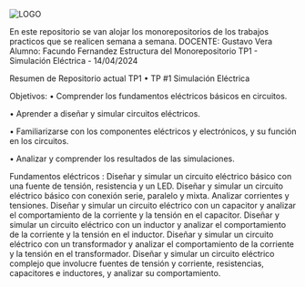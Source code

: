 ![LOGO](Logo.png)

En este repositorio se van alojar los monorepositorios de los trabajos practicos que se realicen semana a semana.
DOCENTE: Gustavo Vera
Alumno: Facundo Fernandez
Estructura del Monorepositorio
TP1 - Simulación Eléctrica - 14/04/2024

Resumen de Repositorio actual TP1
• TP #1 Simulación Eléctrica

Objetivos:
• Comprender los fundamentos eléctricos básicos en circuitos.

• Aprender a diseñar y simular circuitos eléctricos.

• Familiarizarse con los componentes eléctricos y electrónicos, y su función en los circuitos.

• Analizar y comprender los resultados de las simulaciones.

Fundamentos eléctricos :
Diseñar y simular un circuito eléctrico básico con una fuente de tensión, resistencia y un LED.
Diseñar y simular un circuito eléctrico básico con conexión serie, paralelo y mixta. Analizar corrientes y tensiones.
Diseñar y simular un circuito eléctrico con un capacitor y analizar el comportamiento de la corriente y la tensión en el capacitor.
Diseñar y simular un circuito eléctrico con un inductor y analizar el comportamiento de la corriente y la tensión en el inductor.
Diseñar y simular un circuito eléctrico con un transformador y analizar el comportamiento de la corriente y la tensión en el transformador.
Diseñar y simular un circuito eléctrico complejo que involucre fuentes de tensión y corriente, resistencias, capacitores e inductores, y analizar su comportamiento.
